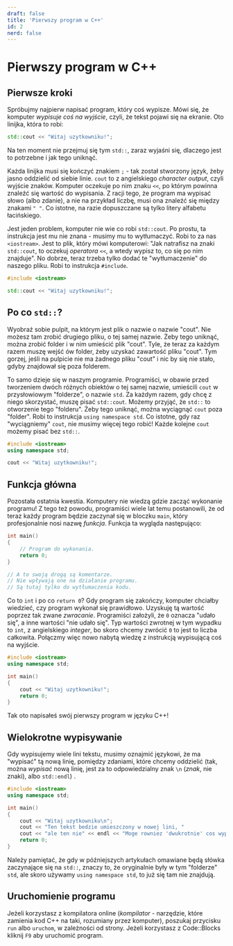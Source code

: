 ```yaml
---
draft: false
title: 'Pierwszy program w C++'
id: 2
nerd: false
---
```


# Pierwszy program w C++

## Pierwsze kroki

Spróbujmy najpierw napisać program, który coś wypisze. Mówi się, że komputer *wypisuje coś na wyjście*, czyli, że tekst pojawi się na ekranie. Oto linijka, która to robi:

```cpp
std::cout << "Witaj uzytkowniku!";
```

Na ten moment nie przejmuj się tym `std::`, zaraz wyjaśni się, dlaczego jest to potrzebne i jak tego uniknąć.

Każda linijka musi się kończyć znakiem `;` - tak został stworzony język, żeby jasno oddzielić od siebie linie. `cout` to z angielskiego *character output*, czyli wyjście znaków. Komputer oczekuje po nim znaku `<<`, po którym powinna znaleźć się wartość do wypisania. Z racji tego, że program ma wypisać słowo (albo zdanie), a nie na przykład liczbę, musi ona znaleźć się między znakami `" "`. Co istotne, na razie dopuszczane są tylko litery alfabetu łacińskiego.

Jest jeden problem, komputer nie wie co robi `std::cout`. Po prostu, ta instrukcja jest mu nie znana - musimy mu to wytłumaczyć. Robi to za nas `<iostream>`. Jest to plik, który mówi komputerowi: "Jak natrafisz na znaki `std::cout`, to oczekuj *operatora* `<<`, a wtedy wypisz to, co się po nim znajduje". No dobrze, teraz trzeba tylko dodać te "wytłumaczenie" do naszego pliku. Robi to instrukcja `#include`.

```cpp
#include <iostream>

std::cout << "Witaj uzytkowniku!";
```

## Po co `std::`?

Wyobraź sobie pulpit, na którym jest plik o nazwie o nazwie "cout". Nie możesz tam zrobić drugiego pliku, o tej samej nazwie. Żeby tego uniknąć, można zrobić folder i w nim umieścić plik "cout". Tyle, że teraz za każdym razem muszę wejść ów folder, żeby uzyskać zawartość pliku "cout". Tym gorzej, jeśli na pulpicie nie ma żadnego pliku "cout" i nic by się nie stało, gdyby znajdował się poza folderem.

To samo dzieje się w naszym programie. Programiści, w obawie przed tworzeniem dwóch różnych obiektów o tej samej nazwie, umieścili `cout` w przysłowiowym "folderze", o nazwie `std`. Za każdym razem, gdy chcę z niego skorzystać, muszę pisać `std::cout`. Możemy przyjąć, że `std::` to otworzenie tego "folderu". Żeby tego uniknąć, można wyciągnąć `cout` poza "folder". Robi to instrukcja `using namespace std`. Co istotne, gdy raz "wyciągniemy" `cout`, nie musimy więcej tego robić! Każde kolejne `cout` możemy pisać bez `std::`.

```cpp
#include <iostream>
using namespace std;

cout << "Witaj uzytkowniku!";
```

## Funkcja główna

Pozostała ostatnia kwestia. Komputery nie wiedzą gdzie zacząć wykonanie programu! Z tego też powodu, programiści wiele lat temu postanowili, że od teraz każdy program będzie zaczynał się w bloczku `main`, który profesjonalnie nosi nazwę *funkcja*. Funkcja ta wygląda następująco:

```cpp
int main()
{
    // Program do wykonania.
    return 0;
}

// A to swoją drogą są komentarze.
// Nie wpływają one na działanie programu.
// Są tutaj tylko do wytłumaczenia kodu.
```

Co to `int` i po co `return 0`? Gdy program się zakończy, komputer chciałby wiedzieć, czy program wykonał się prawidłowo. Uzyskuję tą wartość poprzez tak zwane *zwracanie*. Programiści założyli, że `0` oznacza "udało się", a inne wartości "nie udało się". Typ wartości zwrotnej w tym wypadku to `int`, z angielskiego *integer*, bo skoro chcemy zwrócić `0` to jest to liczba całkowita. Połączmy więc nowo nabytą wiedzę z instrukcją wypisującą coś na wyjście.

```cpp
#include <iostream>
using namespace std;

int main()
{
    cout << "Witaj uzytkowniku!";
    return 0;
}
```

Tak oto napisałeś swój pierwszy program w języku C++!

## Wielokrotne wypisywanie

Gdy wypisujemy wiele lini tekstu, musimy oznajmić językowi, że ma "wypisać" tą nową linię, pomiędzy zdaniami, które chcemy oddzielić (tak, można *wypisać* nową linię, jest za to odpowiedzialny znak `\n` (*znak*, nie znaki), albo `std::endl`) .

```cpp
#include <iostream>
using namespace std;

int main()
{
    cout << "Witaj uzytkowniku\n";
    cout << "Ten tekst bedzie umieszczony w nowej lini, "
    cout << "ale ten nie" << endl << "Moge rowniez 'dwukrotnie' cos wypisac, z jednej lini w kodzie\n";
    return 0;
}
```

Należy pamiętać, że gdy w późniejszych artykułach omawiane będą słówka zaczynające się na `std::`, znaczy to, że oryginalnie były w tym "folderze" `std`, ale skoro używamy `using namespace std`, to już się tam nie znajdują.

## Uruchomienie programu

Jeżeli korzystasz z kompilatora online (*kompilator* - narzędzie, które zamienia kod C++ na taki, rozumiany przez komputer), poszukaj przycisku `run` albo `uruchom`, w zależności od strony. Jeżeli korzystasz z Code::Blocks kliknij `F9` aby uruchomić program.
